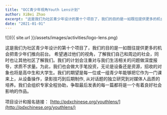 ```yaml
---
title: "OCC青少年视角Youth Lens计划"
author: XiBei Zhao
excerpt: "这是我们为社区青少年设计的第十个项目了，我们的目的是一如既往提供更多的机会把青少年们推向前台。 希望通过他们的视角，了解我们自己和周边的社会，同时也让其他社区了解我们。我们的计划会注重对与我们生活相关的问题做深度报导，我们的期望是每一位或一组青少年能够把它作为一门课来上，从设备操作，录影技巧到后期制作, 从对话题的独立研究到对媒体人品质的培养。争取最后发表的每一篇都将是一个有着良好社会影响的作品。"
date: "2021-01-01"
---
```


![]({{ site.url }}/assets/images/activities/logo-lens.png)


这是我们为社区青少年设计的第十个项目了，我们的目的是一如既往提供更多的机会把青少年们推向前台。 希望通过他们的视角，了解我们自己和周边的社会，同时也让其他社区了解我们。我们的计划会注重对与我们生活相关的问题做深度报导，求质不求量。为此，我们也会做大手笔投资，无论是设备还是资源，招收的对象也将是高中生和大学生。我们的期望是每一位或一组青少年能够把它作为一门课来上，从设备操作，录影技巧到后期制作, 从对话题的独立研究到对媒体人品质的培养。我们会组织专家全程协助，争取最后发表的每一篇都将是一个有着良好社会影响的作品。

项目设计和报名链接： [http://pdxchinese.org/youthlens/](http://pdxchinese.org/youthlens/)
